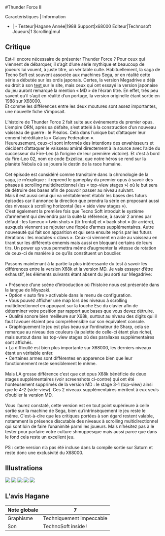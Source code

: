 #Thunder Force II

Caractéristiques | Information
- | -
Testeur|Hagane
Année|1988
Support|x68000
Editeur|Technosoft
Joueurs|1
Scrolling|mul

## Critique
Est-il encore nécessaire de présenter Thunder Force ? Pour ceux qui viennent de débarquer, il s’agit d’une série mythique et beaucoup de joueurs lui vouent, à juste titre, un véritable culte. Habituellement, la saga de Tecno Soft est souvent associée aux machines Sega, or en réalité cette série a débutée sur les ordis japonais. Certes, la version Megadrive a déjà eu droit à son <a href="index.php?page=fiche&id=750"> test </a> sur le site, mais ceux qui ont essayé la version japonaise du jeu auront remarqué la mention « MD » de l’écran titre. En effet, très peu savent qu’il s’agit en réalité d’un portage, la version originelle étant sortie en 1988 sur X68000.<br/>Et comme les différences entre les deux moutures sont assez importantes, une nouvelle fiche s’imposait.<br/><br/>L’histoire de Thunder Force 2 fait suite aux événements du premier opus. L’empire ORN, après sa défaite, s’est attelé à la construction d’un nouveau vaisseau de guerre : le Plealos. Cela dans l’unique but d’attaquer leur ennemi héréditaire la « Galaxy Federation ».<br/>Heureusement, ceux-ci sont informés des intentions des envahisseurs et décident d’attaquer le vaisseau amiral directement à la source avec l’aide du successeur du Fire-Leo (à l’origine de leur première victoire). Et c’est à bord du Fire-Leo 02, nom de code Exzelica, que notre héros se rend sur la planète Nebula où se jouera le destin de la race humaine.<br/><br/>Cet épisode est considéré comme transitoire dans la chronologie de la saga, je m’explique : il reprend le gameplay du premier opus à savoir des phases à scrolling multidirectionnel (les « top-view stages ») où le but sera de détruire des bases afin de pouvoir passer au niveau suivant.<br/>Mais il est aussi celui qui va véritablement établir les bases des futurs épisodes car il annonce la direction que prendra la série en proposant aussi des niveaux à scrolling horizontal (les « side view stages »).<br/>C’est également la première fois que Tecno Soft introduit le système d’armement qui deviendra par la suite la référence, à savoir 2 armes par défaut : les fameux « twin shots » (tir frontal) et « back shot » (tir arrière), auxquels viennent se rajouter une flopée d’armes supplémentaires. Autre nouveauté qui fait son apparition et qui sera ensuite repris par les futurs itérations : les modules « claws ». Ceux-ci viennent en aide au vaisseau en tirant sur les différents ennemis mais aussi en bloquant certains de leurs tirs. Un power up vous permettra même d’augmenter la vitesse de rotation de ceux-ci de manière à ce qu’ils constituent un bouclier.<br/><br/>Passons maintenant à la partie la plus intéressante du test à savoir les différences entre la version X68k et la version MD. Je vais essayer d’être exhaustif, les éléments suivants étant absent du jeu sorti sur Megadrive:<br/><br/>• Présence d’une scène d’introduction où l’histoire nous est présentée dans la langue de Miyazaki.<br/>• Option « auto fire » activable dans le menu de configuration.<br/>• Vous pouvez afficher une map lors des niveaux à scrolling multidirectionnel en appuyant sur la touche Esc du clavier afin de déterminer votre position par rapport aux bases que vous devez détruire.<br/>• Qualité sonore bien meilleure sur X68k, surtout au niveau des digits qui il faut l’avouer étaient peu compréhensible sur son équivalent console.<br/>• Graphiquement le jeu est plus beau sur l’ordinateur de Sharp, cela se remarque au niveau des couleurs (la palette de celle-ci étant plus riche), mais surtout dans les top-view stages où des parallaxes supplémentaires sont affichés.<br/>• La difficulté est bien plus importante sur X68000, les derniers niveaux étant un véritable enfer.<br/>• Certaines armes sont différentes en apparence bien que leur fonctionnement reste sensiblement le même.<br/><br/>Mais LA grosse différence c’est que cet opus X68k bénéficie de deux stages supplémentaires (voir screenshots ci-contre) qui ont été honteusement supprimés de la version MD : le stage 3-1 (top-view) ainsi que le 4-2 (side-view). Ces 2 niveaux supplémentaires méritent à eux seuls d’oublier la version MD.<br/><br/>Vous l’aurez constaté, cette version est en tout point supérieure à celle sortie sur la machine de Sega, bien qu’intrinsèquement le jeu reste le même. C'est-à-dire que les critiques portées à son égard restent valable, notamment la présence discutable des niveaux à scrolling multidirectionnel qui sont loin de faire l’unanimité parmi les joueurs. Mais n’hésitez pas à le tester pour parfaire votre culture shmuppesque mais aussi parce que dans le fond cela reste un excellent jeu. <br/><br/>PS : cette version n’a pas été incluse dans la compile sortie sur Saturn et reste donc une exclusivité du X68000.

## Illustrations
![](http://www.shmup.com/images/thumbs/img_fiche_1_1130.jpg)
![](http://www.shmup.com/images/thumbs/img_fiche_2_1130.jpg)
![](http://www.shmup.com/images/thumbs/img_fiche_3_1130.jpg)
![](http://www.shmup.com/images/thumbs/img_fiche_4_1130.jpg)
![](http://www.shmup.com/images/thumbs/img_fiche_5_1130.jpg)

## L'avis Hagane
Note globale|7
-|-
Graphisme|Techniquement impeccable
Son|TechnoSoft inside !
